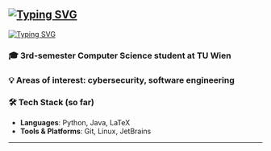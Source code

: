 <a href="https://git.io/typing-svg"><img src="https://readme-typing-svg.demolab.com?font=Fira+Code&size=30&duration=1&color=00FF02&center=true&repeat=false&width=500&height=60&lines=Luka+Ivanovic" alt="Typing SVG" /></a>
---
<a href="https://git.io/typing-svg"><img src="https://readme-typing-svg.demolab.com?font=Fira+Code&size=30&pause=1000&color=00FF02&center=true&multiline=true&width=500&height=60&lines=About+me" alt="Typing SVG" /></a> 


### 🎓 3rd-semester Computer Science student at **TU Wien**  

### 💡 Areas of interest: cybersecurity, software engineering


### 🛠️ Tech Stack (so far)
- **Languages**: Python, Java, LaTeX 
- **Tools & Platforms**: Git, Linux, JetBrains

---
